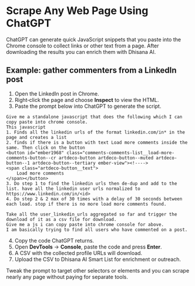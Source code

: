 # Scrape Any Web Page Using ChatGPT

ChatGPT can generate quick JavaScript snippets that you paste into the Chrome console to collect links or other text from a page. After downloading the results you can enrich them with Dhisana AI.

## Example: gather commenters from a LinkedIn post

1. Open the LinkedIn post in Chrome.
2. Right‑click the page and choose **Inspect** to view the HTML.
3. Paste the prompt below into ChatGPT to generate the script.

```
Give me a standalone javascript that does the following which I can copy paste into chrome console.
This javascript
1. Finds all the linkedin urls of the format linkedin.com/in* in the page and creates a list
2. finds if there is a button with text Load more comments inside the same. Then click on the button
<button id="ember1968" class="comments-comments-list__load-more-comments-button--cr artdeco-button artdeco-button--muted artdeco-button--1 artdeco-button--tertiary ember-view"><!---->
<span class="artdeco-button__text">
    Load more comments
</span></button>
3. Do step 1 to find the linkedin urls then de-dup and add to the list. have all the linkedin user urls normalized to https://www.linkedin.com/in/<id>
4. Do step 2 & 2 max of 30 times with a delay of 30 seconds between each load. stop if there is no more load more comments found.

Take all the user_linkedin_urls aggregated so far and trigger the download of it as a csv file for download.
Give me a js i can copy paste into chrome console for above.
I am basically trying to find all users who have commented on a post.
```

4. Copy the code ChatGPT returns.
5. Open **DevTools** → **Console**, paste the code and press **Enter**.
6. A CSV with the collected profile URLs will download.
7. Upload the CSV to Dhisana AI Smart List for enrichment or outreach.

Tweak the prompt to target other selectors or elements and you can scrape nearly any page without paying for separate tools.
